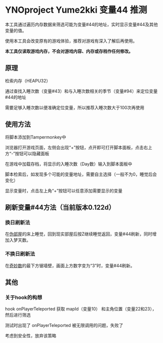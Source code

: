 # YNOproject Yume2kki 变量44 推测

本工具通过遍历内存数据来筛选可能为变量#44的地址，实时显示变量#44及其他变量的值。

使用本工具会改变原有的游戏体验，推荐对游戏有深入了解后再使用。

**本工具仅读取游戏内存，不会对游戏内容、内存或存档作任何修改。**

## 原理

检索内存（HEAPU32）

通过查找入睡次数（变量#43）和与入睡次数相关的季节（变量#94）来定位变量#44的地址

需要足够入睡次数以便准确定位变量，所以推荐入睡次数大于100次再使用

## 使用方法

将脚本添加到Tampermonkey中

浏览器打开游戏页面，左侧会出现“+”按钮，点开即可打开脚本面板，点击右上方“-”按钮可以隐藏面板

在游戏中加载存档，将显示的入睡次数（Day数）输入到脚本面板中

脚本检索后，如发现多个可能的变量地址，需要自主选择（一般不为0，睡觉后会变化）

显示变量时，点击左上角“+”按钮可以任意添加需要显示的变量

## 刷新变量#44方法（当前版本0.122d）

### 换日刷新法

在[伪部屋](https://yume.wiki/2kki/Urotsuki%27s_Dream_Apartments)的床上睡觉，回到现实部屋后按Z继续睡觉返回，变量#44刷新，同时增加入梦天数。

### 不换日刷新法

在[奇妙数](https://yume.wiki/2kki/Numeral_Hallways)的最下方锯墙壁，画面上方数字变为“3”时，变量#44刷新。

## 其他

### 关于hook的构想

hook onPlayerTeleported 获取 mapId（变量10） 和主角位置（变量22和23），然后进行筛选

测试时出现了 onPlayerTeleported 被无限调用的问题，失败了

考虑到安全性，放弃该策略
